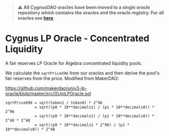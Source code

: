 > :warning: **All CygnusDAO oracles have been moved to a single oracle repository which contains the oracles and the oracle registry. For all oracles see <a href="https://github.com/CygnusDAO/cygnus-oracles">here</a>**.

# Cygnus LP Oracle - Concentrated Liquidity

A fair reserves LP Oracle for Algebra concentrated liquidity pools.

We calculate the `sqrtPriceX96` from our oracles and then derive the pool's fair reserves from the price. Modified from MakerDAO:

https://github.com/makerdao/univ3-lp-oracle/blob/master/src/GUniLPOracle.sol

```solidity
sqrtPriceX96 = sqrt(token1 / token0) * 2^96
             = sqrt((p0 * 10**decimals1) / (p1 * 10**decimals0)) * 2^96
             = sqrt((p0 * 10**decimals1) / (p1 * 10**decimals0)) * 2^48 * 2^48
             = sqrt((p0 * 10**decimals1 * 2^96) / (p1 * 10**decimals0)) * 2^48
```

